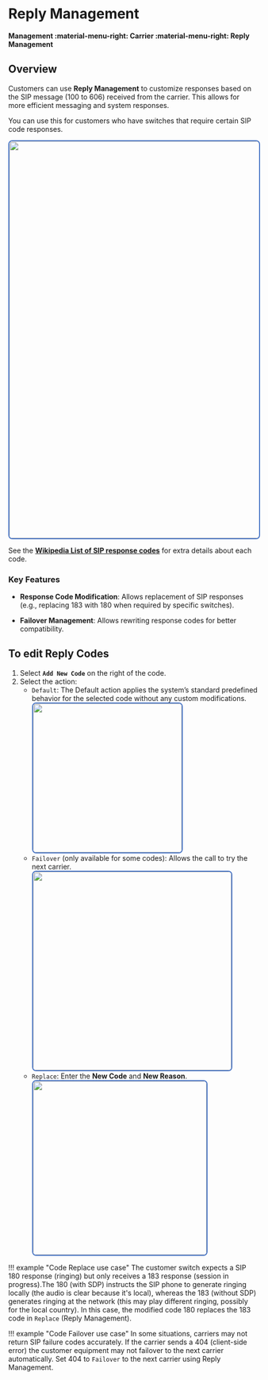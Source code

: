 # Reply Management

**Management :material-menu-right: Carrier :material-menu-right: Reply Management**

## Overview

Customers can use **Reply Management** to customize responses based on the SIP message (100 to 606) received from the carrier. This allows for more efficient messaging and system responses.

You can use this for customers who have switches that require certain SIP code responses.

<img src= "/carrier/img/reply1man.png" width= "800" style="border: 2px solid #4472C4; border-radius: 8px;">

See the [**Wikipedia List of SIP response codes**](https://en.wikipedia.org/wiki/List_of_SIP_response_codes) for extra details about each code.

### Key Features

+ **Response Code Modification**: Allows replacement of SIP responses (e.g., replacing 183 with 180 when required by specific switches).

+ **Failover Management**: Allows rewriting response codes for better compatibility.

## To edit Reply Codes

1. Select **`Add New Code`** on the right of the code.
2. Select the action:
    + `Default`: The Default action applies the system’s standard predefined behavior for the selected code without any custom modifications. <img src= "/carrier/img/reply2man.png" width= "300" style="border: 2px solid #4472C4; border-radius: 8px;">
    + `Failover` (only available for some codes): Allows the call to try the next carrier. <img src= "/carrier/img/reply3man.png" width= "400" style="border: 2px solid #4472C4; border-radius: 8px;">
    + `Replace`: Enter the **New Code** and **New Reason**. <img src= "/carrier/img/reply4man.png" width= "350" style="border: 2px solid #4472C4; border-radius: 8px;">

!!! example "Code Replace use case"
    The customer switch expects a SIP 180 response (ringing) but only receives a 183 response (session in progress).The 180 (with SDP) instructs the SIP phone to generate ringing locally (the audio is clear because it's local), whereas the 183 (without SDP) generates ringing at the network (this may play different ringing, possibly for the local country). In this case, the modified code 180 replaces the 183 code in `Replace` (Reply Management).

!!! example "Code Failover use case"
    In some situations, carriers may not return SIP failure codes accurately. If the carrier sends a 404 (client-side error) the customer equipment may not failover to the next carrier automatically. Set 404 to `Failover` to the next carrier using Reply Management.
